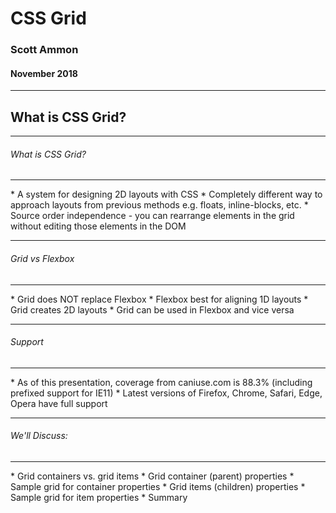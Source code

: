 
# CSS Grid
### Scott Ammon
#### November 2018

---

## What is CSS Grid?

----

###### What is CSS Grid?
<hr />
* A system for designing 2D layouts with CSS
* Completely different way to approach layouts from previous methods e.g. floats, inline-blocks, etc.
* Source order independence - you can rearrange elements in the grid without editing those elements in the DOM

----

###### Grid vs Flexbox
<hr />
* Grid does NOT replace Flexbox
* Flexbox best for aligning 1D layouts
* Grid creates 2D layouts
* Grid can be used in Flexbox and vice versa

----

###### Support
<hr />
* As of this presentation, coverage from caniuse.com is 88.3% (including prefixed support for IE11)
* Latest versions of Firefox, Chrome, Safari, Edge, Opera have full support

----

###### We'll Discuss:
<hr />
* Grid containers vs. grid items
* Grid container (parent) properties
  * Sample grid for container properties
* Grid items (children) properties
  * Sample grid for item properties
* Summary